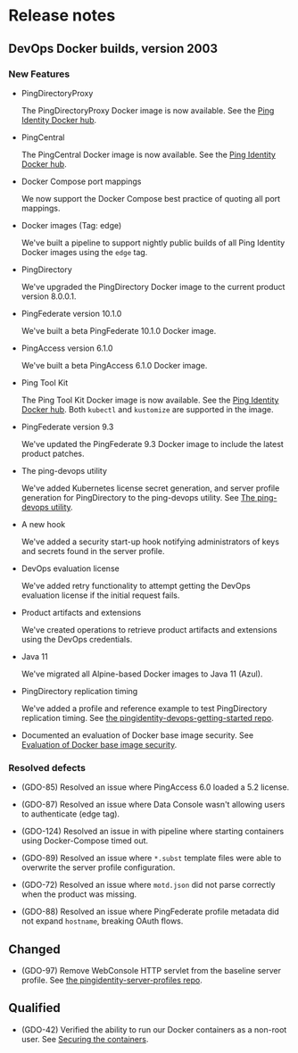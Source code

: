 # Release notes
## DevOps Docker builds, version 2003

### New Features

- PingDirectoryProxy

  The PingDirectoryProxy Docker image is now available. See the [Ping Identity Docker hub](https://hub.docker.com/r/pingidentity/pingdirectoryproxy).
  
- PingCentral

  The PingCentral Docker image is now available. See the [Ping Identity Docker hub](https://hub.docker.com/r/pingidentity/pingcentral).
  
- Docker Compose port mappings

  We now support the Docker Compose best practice of quoting all port mappings.
  
- Docker images (Tag: edge)

  We've built a pipeline to support nightly public builds of all Ping Identity Docker images using the `edge` tag.
  
- PingDirectory

  We've upgraded the PingDirectory Docker image to the current product version 8.0.0.1.
  
- PingFederate version 10.1.0

  We've built a beta PingFederate 10.1.0 Docker image.
  
- PingAccess version 6.1.0

  We've built a beta PingAccess 6.1.0 Docker image.
  
- Ping Tool Kit

  The Ping Tool Kit Docker image is now available. See the [Ping Identity Docker hub](https://hub.docker.com/r/pingidentity/pingtoolkit). Both `kubectl` and `kustomize` are supported in the image.
  
- PingFederate version 9.3

  We've updated the PingFederate 9.3 Docker image to include the latest product patches.
  
- The ping-devops utility

  We've added Kubernetes license secret generation, and server profile generation for PingDirectory  to the ping-devops utility. See [The ping-devops utility](https://pingidentity-devops.gitbook.io/devops/devopsutils/pingdevopsutil).
  
- A new hook

  We've added a security start-up hook notifying administrators of keys and secrets found in the server profile.
  
- DevOps evaluation license

  We've added retry functionality to attempt getting the DevOps evaluation license if the initial request fails.
  
- Product artifacts and extensions

  We've created operations to retrieve product artifacts and extensions using the DevOps credentials.
  
- Java 11

  We've migrated all Alpine-based Docker images to Java 11 (Azul).
  
- PingDirectory replication timing

  We've added a profile and reference example to test PingDirectory replication timing. See [the pingidentity-devops-getting-started repo](https://github.com/pingidentity/pingidentity-devops-getting-started/tree/master/20-kubernetes/11-pingdirectory-replication-timing).
  
- Documented an evaluation of Docker base image security. See [Evaluation of Docker base image security](https://pingidentity-devops.gitbook.io/devops/config/dockerimagesecurity).

### Resolved defects

- (GDO-85) Resolved an issue where PingAccess 6.0 loaded a 5.2 license.
  
- (GDO-87) Resolved an issue where Data Console wasn't allowing users to authenticate (edge tag).
  
- (GDO-124) Resolved an issue in with pipeline where starting containers using Docker-Compose timed out.
  
- (GDO-89) Resolved an issue where `*.subst` template files were able to overwrite the server profile configuration.
  
- (GDO-72) Resolved an issue where `motd.json` did not parse correctly when the product was missing.
  
- (GDO-88) Resolved an issue where PingFederate profile metadata did not expand `hostname`, breaking OAuth flows.
  
## Changed

- (GDO-97) Remove WebConsole HTTP servlet from the baseline server profile. See [the pingidentity-server-profiles repo](https://github.com/pingidentity/pingidentity-server-profiles/tree/master/baseline).

## Qualified

- (GDO-42) Verified the ability to run our Docker containers as a non-root user. See [Securing the containers](https://pingidentity-devops.gitbook.io/devops/config/securecontainers).
